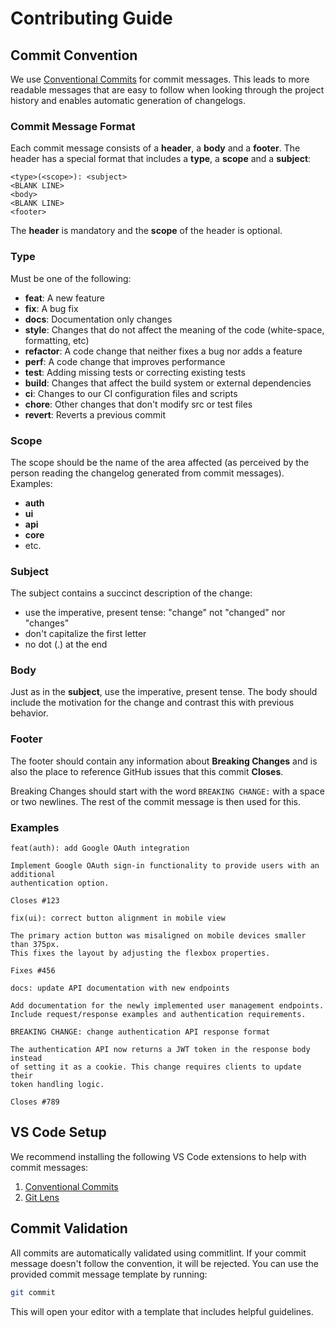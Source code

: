 # Contributing Guide

## Commit Convention

We use [Conventional Commits](https://www.conventionalcommits.org/) for commit messages. This leads
to more readable messages that are easy to follow when looking through the project history and
enables automatic generation of changelogs.

### Commit Message Format

Each commit message consists of a **header**, a **body** and a **footer**. The header has a special
format that includes a **type**, a **scope** and a **subject**:

```
<type>(<scope>): <subject>
<BLANK LINE>
<body>
<BLANK LINE>
<footer>
```

The **header** is mandatory and the **scope** of the header is optional.

### Type

Must be one of the following:

- **feat**: A new feature
- **fix**: A bug fix
- **docs**: Documentation only changes
- **style**: Changes that do not affect the meaning of the code (white-space, formatting, etc)
- **refactor**: A code change that neither fixes a bug nor adds a feature
- **perf**: A code change that improves performance
- **test**: Adding missing tests or correcting existing tests
- **build**: Changes that affect the build system or external dependencies
- **ci**: Changes to our CI configuration files and scripts
- **chore**: Other changes that don't modify src or test files
- **revert**: Reverts a previous commit

### Scope

The scope should be the name of the area affected (as perceived by the person reading the changelog
generated from commit messages). Examples:

- **auth**
- **ui**
- **api**
- **core**
- etc.

### Subject

The subject contains a succinct description of the change:

- use the imperative, present tense: "change" not "changed" nor "changes"
- don't capitalize the first letter
- no dot (.) at the end

### Body

Just as in the **subject**, use the imperative, present tense. The body should include the
motivation for the change and contrast this with previous behavior.

### Footer

The footer should contain any information about **Breaking Changes** and is also the place to
reference GitHub issues that this commit **Closes**.

Breaking Changes should start with the word `BREAKING CHANGE:` with a space or two newlines. The
rest of the commit message is then used for this.

### Examples

```
feat(auth): add Google OAuth integration

Implement Google OAuth sign-in functionality to provide users with an additional
authentication option.

Closes #123
```

```
fix(ui): correct button alignment in mobile view

The primary action button was misaligned on mobile devices smaller than 375px.
This fixes the layout by adjusting the flexbox properties.

Fixes #456
```

```
docs: update API documentation with new endpoints

Add documentation for the newly implemented user management endpoints.
Include request/response examples and authentication requirements.
```

```
BREAKING CHANGE: change authentication API response format

The authentication API now returns a JWT token in the response body instead
of setting it as a cookie. This change requires clients to update their
token handling logic.

Closes #789
```

## VS Code Setup

We recommend installing the following VS Code extensions to help with commit messages:

1. [Conventional Commits](https://marketplace.visualstudio.com/items?itemName=vivaxy.vscode-conventional-commits)
2. [Git Lens](https://marketplace.visualstudio.com/items?itemName=eamodio.gitlens)

## Commit Validation

All commits are automatically validated using commitlint. If your commit message doesn't follow the
convention, it will be rejected. You can use the provided commit message template by running:

```bash
git commit
```

This will open your editor with a template that includes helpful guidelines.

